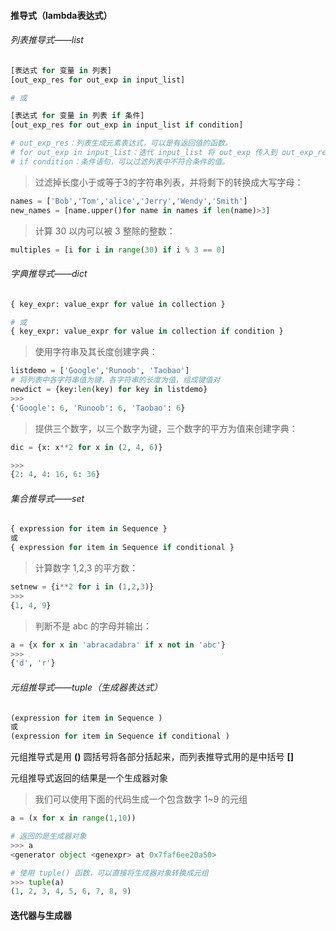 #### 推导式（lambda表达式）

###### 列表推导式——list

```python
[表达式 for 变量 in 列表] 
[out_exp_res for out_exp in input_list]

# 或

[表达式 for 变量 in 列表 if 条件]
[out_exp_res for out_exp in input_list if condition]

# out_exp_res：列表生成元素表达式，可以是有返回值的函数。
# for out_exp in input_list：迭代 input_list 将 out_exp 传入到 out_exp_res 表达式中。
# if condition：条件语句，可以过滤列表中不符合条件的值。
```

> 过滤掉长度小于或等于3的字符串列表，并将剩下的转换成大写字母：

```python
names = ['Bob','Tom','alice','Jerry','Wendy','Smith']
new_names = [name.upper()for name in names if len(name)>3]
```

> 计算 30 以内可以被 3 整除的整数：

```python
multiples = [i for i in range(30) if i % 3 == 0]
```

###### 字典推导式——dict

```python
{ key_expr: value_expr for value in collection }

# 或
{ key_expr: value_expr for value in collection if condition }
```

> 使用字符串及其长度创建字典：

```python
listdemo = ['Google','Runoob', 'Taobao']
# 将列表中各字符串值为键，各字符串的长度为值，组成键值对
newdict = {key:len(key) for key in listdemo}
>>>
{'Google': 6, 'Runoob': 6, 'Taobao': 6}
```

> 提供三个数字，以三个数字为键，三个数字的平方为值来创建字典：

```python
dic = {x: x**2 for x in (2, 4, 6)}

>>>
{2: 4, 4: 16, 6: 36}
```

###### 集合推导式——set

```python
{ expression for item in Sequence }
或
{ expression for item in Sequence if conditional }
```

> 计算数字 1,2,3 的平方数：

```python
setnew = {i**2 for i in (1,2,3)}
>>>
{1, 4, 9}
```

> 判断不是 abc 的字母并输出：

```python
a = {x for x in 'abracadabra' if x not in 'abc'}
>>>
{'d', 'r'}
```

###### 元组推导式——tuple（生成器表达式）

```python
(expression for item in Sequence )
或
(expression for item in Sequence if conditional )
```

元组推导式是用 **()** 圆括号将各部分括起来，而列表推导式用的是中括号 **[]**

元组推导式返回的结果是一个生成器对象

> 我们可以使用下面的代码生成一个包含数字 1~9 的元组

```python
a = (x for x in range(1,10))

# 返回的是生成器对象
>>> a
<generator object <genexpr> at 0x7faf6ee20a50>  

# 使用 tuple() 函数，可以直接将生成器对象转换成元组
>>> tuple(a)       
(1, 2, 3, 4, 5, 6, 7, 8, 9)
```

#### 迭代器与生成器